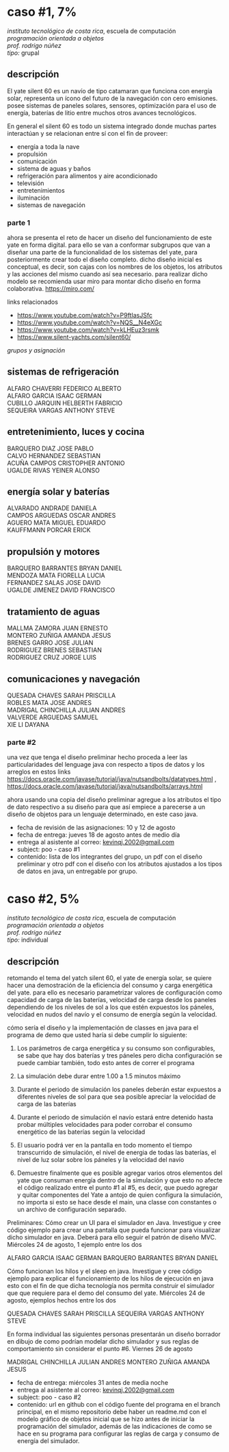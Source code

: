 # caso #1, 7%

*instituto tecnológico de costa rica*, escuela de computación  
*programación orientada a objetos*  
_prof. rodrigo núñez_  
*tipo:* grupal  

## descripción
El yate silent 60 es un navío de tipo catamaran que funciona con energía solar, representa un ícono del futuro de la navegación con cero emisiones. posee sistemas de paneles solares, sensores, optimización para el uso de energía, baterías de litio entre muchos otros avances tecnológicos. 

En general el silent 60 es todo un sistema integrado donde muchas partes interactúan y se relacionan entre sí con el fín de proveer:

- energía a toda la nave
- propulsión
- comunicación
- sistema de aguas y baños
- refrigeración para alimentos y aire acondicionado
- televisión
- entretenimientos
- iluminación
- sistemas de navegación

### parte 1
ahora se presenta el reto de hacer un diseño del funcionamiento de este yate en forma digital. para ello se van a conformar subgrupos que van a diseñar una parte de la funcionalidad de los sistemas del yate, para posteriormente crear todo el diseño completo. dicho diseño inicial es conceptual, es decir, son cajas con los nombres de los objetos, los atributos y las acciones del mismo cuando así sea necesario. para realizar dicho modelo se recomienda usar miro para montar dicho diseño en forma colaborativa. https://miro.com/

links relacionados 
- https://www.youtube.com/watch?v=P9ftIasJSfc
- https://www.youtube.com/watch?v=NQS__N4eXGc
- https://www.youtube.com/watch?v=kLHEuz3rsmk
- https://www.silent-yachts.com/silent60/

*grupos y asignación*

sistemas de refrigeración  
---------------------------------------------  
ALFARO CHAVERRI FEDERICO ALBERTO  
ALFARO GARCIA ISAAC GERMAN  
CUBILLO JARQUIN HELBERTH FABRICIO  
SEQUEIRA VARGAS ANTHONY STEVE  

entretenimiento, luces y cocina  
---------------------------------------------  
BARQUERO DIAZ JOSE PABLO  
CALVO HERNANDEZ SEBASTIAN  
ACUÑA CAMPOS CRISTOPHER ANTONIO  
UGALDE RIVAS YEINER ALONSO  

energía solar y baterías  
---------------------------------------------  
ALVARADO ANDRADE DANIELA  
CAMPOS ARGUEDAS OSCAR ANDRES  
AGUERO MATA MIGUEL EDUARDO  
KAUFFMANN PORCAR ERICK  

propulsión y motores  
---------------------------------------------  
BARQUERO BARRANTES BRYAN DANIEL  
MENDOZA MATA FIORELLA LUCIA  
FERNANDEZ SALAS JOSE DAVID  
UGALDE JIMENEZ DAVID FRANCISCO  

tratamiento de aguas  
---------------------------------------------  
MALLMA ZAMORA JUAN ERNESTO  
MONTERO ZUÑIGA AMANDA JESUS  
BRENES GARRO JOSE JULIAN  
RODRIGUEZ BRENES SEBASTIAN  
RODRIGUEZ CRUZ JORGE LUIS  

comunicaciones y navegación  
---------------------------------------------  
QUESADA CHAVES SARAH PRISCILLA  
ROBLES MATA JOSE ANDRES  
MADRIGAL CHINCHILLA JULIAN ANDRES  
VALVERDE ARGUEDAS SAMUEL  
XIE LI DAYANA  

### parte #2

una vez que tenga el diseño preliminar hecho proceda a leer las particularidades del lenguage java con respecto a tipos de datos y los arreglos en estos links https://docs.oracle.com/javase/tutorial/java/nutsandbolts/datatypes.html , https://docs.oracle.com/javase/tutorial/java/nutsandbolts/arrays.html 

ahora usando una copia del diseño preliminar agregue a los atributos el tipo de dato respectivo a su diseño para que así empiece a parecerse a un diseño de objetos para un lenguaje determinado, en este caso java.

- fecha de revisión de las asignaciones: 10 y 12 de agosto
- fecha de entrega: jueves 18 de agosto antes de medio día
- entrega al asistente al correo: kevinqj.2002@gmail.com
- subject: poo - caso #1
- contenido: lista de los integrantes del grupo, un pdf con el diseño preliminar y otro pdf con el diseño con los atributos ajustados a los tipos de datos en java, un entregable por grupo.



# caso #2, 5%

*instituto tecnológico de costa rica*, escuela de computación  
*programación orientada a objetos*  
_prof. rodrigo núñez_  
*tipo:* individual  

## descripción
retomando el tema del yatch silent 60, el yate de energía solar, se quiere hacer una demostración de la eficiencia del consumo y carga energética del yate. para ello es necesario parametrizar valores de configuración como capacidad de carga de las baterías, velocidad de carga desde los paneles dependiendo de los niveles de sol a los que estén expuestos los páneles, velocidad en nudos del navío y el consumo de energía según la velocidad. 

cómo sería el diseño y la implementación de classes en java para el programa de demo que usted haría si debe cumplir lo siguiente: 

1. Los parámetros de carga energética y su consumo son configurables, se sabe que hay dos baterías y tres páneles pero dicha configuración se puede cambiar también, todo esto antes de correr el programa

2. La simulación debe durar entre 1.00 a 1.5 minutos máximo

3. Durante el periodo de simulación los paneles deberán estar expuestos a diferentes niveles de sol para que sea posible apreciar la velocidad de carga de las baterías

4. Durante el periodo de simulación el navío estará entre detenido hasta probar múltiples velocidades para poder corrobar el consumo energético de las baterías según la velocidad

5. El usuario podrá ver en la pantalla en todo momento el tiempo transcurrido de simulación, el nivel de energia de todas las baterías, el nivel de luz solar sobre los páneles y la velocidad del navío

6. Demuestre finalmente que es posible agregar varios otros elementos del yate que consuman energía dentro de la simulación y que esto no afecte el código realizado entre el punto #1 al #5, es decir, que puedo agregar y quitar componentes del Yate a antojo de quien configura la simulación, no importa si esto se hace desde el main, una classe con constantes o un archivo de configuración separado. 

Preliminares: 
Cómo crear un UI para el simulador en Java. Investigue y cree código ejemplo para crear una pantalla que pueda funcionar para visualizar dicho simulador en java. Deberá para ello seguir el patrón de diseño MVC.
Miércoles 24 de agosto, 1 ejemplo entre los dos 

ALFARO GARCIA ISAAC GERMAN 
BARQUERO BARRANTES BRYAN DANIEL 

Cómo funcionan los hilos y el sleep en java. Investigue y cree código ejemplo para explicar el funcionamiento de los hilos de ejecución en java esto con el fin de que dicha tecnología nos permita construir el simulador que que requiere para el demo del consumo del yate. 
Miércoles 24 de agosto, ejemplos hechos entre los dos 

QUESADA CHAVES SARAH PRISCILLA 
SEQUEIRA VARGAS ANTHONY STEVE 


En forma individual las siguientes personas presentarán un diseño borrador en dibujo de como podrían modelar dicho simulador y sus reglas de comportamiento sin considerar el punto #6.
Viernes 26 de agosto 

MADRIGAL CHINCHILLA JULIAN ANDRES 
MONTERO ZUÑIGA AMANDA JESUS 

- fecha de entrega: miércoles 31 antes de media noche
- entrega al asistente al correo: kevinqj.2002@gmail.com
- subject: poo - caso #2
- contenido: url en github con el código fuente del programa en el branch principal, en el mismo repositorio debe haber un readme.md con el modelo gráfico de objetos inicial que se hizo antes de iniciar la programación del simulador, además de las indicaciones de como se hace en su programa para configurar las reglas de carga y consumo de energía del simulador. 
